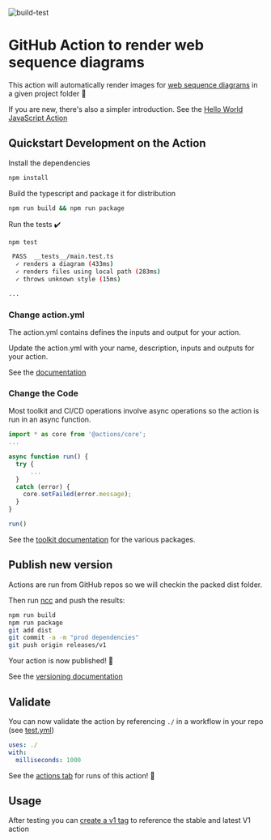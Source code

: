 ![build-test](https://github.com/Trepp/actions-render-wsq/workflows/build-test/badge.svg?branch=main)

# GitHub Action to render web sequence diagrams

This action will automatically render images for [web sequence diagrams](https://www.websequencediagrams.com/examples.html) in a given project folder  :rocket:

If you are new, there's also a simpler introduction.  See the [Hello World JavaScript Action](https://github.com/actions/hello-world-javascript-action)

## Quickstart Development on the Action

Install the dependencies

```bash
npm install
```

Build the typescript and package it for distribution

```bash
npm run build && npm run package
```

Run the tests :heavy_check_mark:

```bash
npm test

 PASS  __tests__/main.test.ts
  ✓ renders a diagram (433ms)
  ✓ renders files using local path (283ms)
  ✓ throws unknown style (15ms)

...
```

### Change action.yml

The action.yml contains defines the inputs and output for your action.

Update the action.yml with your name, description, inputs and outputs for your action.

See the [documentation](https://help.github.com/en/articles/metadata-syntax-for-github-actions)

### Change the Code

Most toolkit and CI/CD operations involve async operations so the action is run in an async function.

```javascript
import * as core from '@actions/core';
...

async function run() {
  try {
      ...
  }
  catch (error) {
    core.setFailed(error.message);
  }
}

run()
```

See the [toolkit documentation](https://github.com/actions/toolkit/blob/master/README.md#packages) for the various packages.

## Publish new version

Actions are run from GitHub repos so we will checkin the packed dist folder.

Then run [ncc](https://github.com/zeit/ncc) and push the results:

```bash
npm run build
npm run package
git add dist
git commit -a -m "prod dependencies"
git push origin releases/v1
```

Your action is now published! :rocket:

See the [versioning documentation](https://github.com/actions/toolkit/blob/master/docs/action-versioning.md)

## Validate

You can now validate the action by referencing `./` in a workflow in your repo (see [test.yml](.github/workflows/test.yml))

```yaml
uses: ./
with:
  milliseconds: 1000
```

See the [actions tab](https://github.com/actions/javascript-action/actions) for runs of this action! :rocket:

## Usage

After testing you can [create a v1 tag](https://github.com/actions/toolkit/blob/master/docs/action-versioning.md) to reference the stable and latest V1 action
